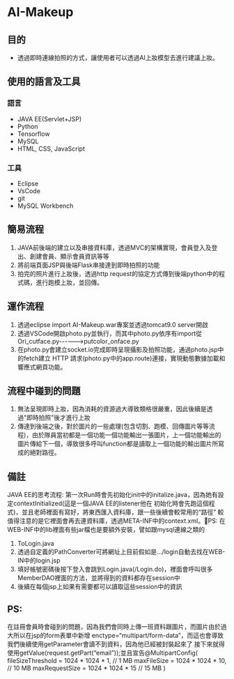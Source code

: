 # AI-Makeup
## 目的
- 透過即時連線拍照的方式，讓使用者可以透過AI上妝模型去進行建議上妝。

## 使用的語言及工具
### 語言
- JAVA EE(Servlet+JSP)
- Python
- Tensorflow
- MySQL
- HTML, CSS, JavaScript

### 工具
- Eclipse
- VsCode
- git
- MySQL Workbench

## 簡易流程
1. JAVA前後端的建立以及串接資料庫，透過MVC的架構實現，會員登入及登出、創建會員、顯示會員資訊等等
2. 將前端頁面JSP與後端Flask串接達到即時拍照的功能
3. 拍完的照片進行上妝後，透過http request的協定方式傳到後端python中的程式碼，進行跑模上妝，並回傳。

## 運作流程
1. 透過eclipse import AI-Makeup.war專案並透過tomcat9.0 server開啟
2. 透過VSCode開啟photo.py並執行，而其中photo.py依序有import從Ori_cutface.py------>putcolor_onface.py
3. 在photo.py會建立socket.io完成即時呈現攝影及拍照功能，通過photo.jsp中的fetch建立 HTTP 請求(photo.py中的app.route)連接，實現動態數據加載和響應式網頁功能。

## 流程中碰到的問題
1. 無法呈現即時上妝，因為消耗的資源過大導致類格很嚴重，因此後續是透過"即時拍照"後才進行上妝
2. 傳達到後端之後，對於圖片的一些處理(包含切割、跑模、回傳圖片等等流程)，由於隊員當初都是一個功能一個功能輸出一張圖片，上一個功能輸出的圖片傳給下一個，導致很多呼叫function都是讀取上一個功能的輸出圖片所寫成的絕對路徑。

## 備註
JAVA EE的思考流程: 
第一次Run時會先初始化init中的initalize.java，因為她有設定contextInitialized(這是一個JAVA EE的listener他在
初始化時會先跑這個程式)，並且老師裡面有寫好，將東西匯入資料庫，跟一些後續會較常用的“路徑”
較值得注意的是它裡面會再去連資料庫，透過META-INF中的context.xml。PS: 在WEB-INF中的lib裡面有些jar檔也是要額外安裝，譬如跟mysql連線之類的

1. ToLogin.java
2. 透過自定義的PathConverter可將網址上目前假如是…/login自動去找在WEB-IN中的login.jsp
3. 填好帳號密碼後按下登入會跳到Login.java(/Login.do)，裡面會呼叫很多MemberDAO裡面的方法，並將得到的資料都存在session中
4. 後續在每個jsp上如果有需要都可以讀取這些session中的資訊

## PS:
在註冊會員時會碰到的問題，因為我們會同時上傳一班資料跟圖片，而圖片由於過大所以在jsp的form表單中新增
enctype=“multipart/form-data”，而這也會導致我們後續使用getParameter會讀不到資料，因為他已經被封裝起來了
接下來就得使用getValue(request.getPart(“email”));並且宣告@MultipartConfig(
fileSizeThreshold = 1024 * 1024 * 1, // 1 MB
maxFileSize = 1024 * 1024 * 10, // 10 MB
maxRequestSize = 1024 * 1024 * 15 // 15 MB
)








